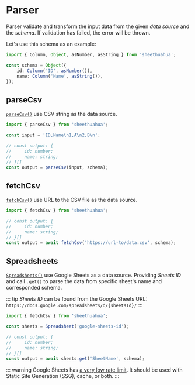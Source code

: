 # Parser

Parser validate and transform the input data from the given _data source_ and the _schema_. If validation has failed, the error will be thrown.

Let's use this schema as an example:

```ts
import { Column, Object, asNumber, asString } from 'sheethuahua';

const schema = Object({
	id: Column('ID', asNumber()),
	name: Column('Name', asString()),
});
```

## parseCsv

[`parseCsv()`](http://localhost:5173/references/functions/parseCsv.html) use CSV string as the data source.

```ts
import { parseCsv } from 'sheethuahua';

const input = 'ID,Name\n1,A\n2,B\n';

// const output: {
//     id: number;
//     name: string;
// }[]
const output = parseCsv(input, schema);
```

## fetchCsv

[`fetchCsv()`](http://localhost:5173/references/functions/fetchCsv.html) use URL to the CSV file as the data source.

```ts
import { fetchCsv } from 'sheethuahua';

// const output: {
//     id: number;
//     name: string;
// }[]
const output = await fetchCsv('https://url-to/data.csv', schema);
```

## Spreadsheets

[`Spreadsheets()`](http://localhost:5173/references/functions/Spreadsheets.html) use Google Sheets as a data source. Providing _Sheets ID_ and call `.get()` to parse the data from specific sheet's name and corresponded schema.

::: tip
_Sheets ID_ can be found from the Google Sheets URL: `https://docs.google.com/spreadsheets/d/{sheetsId}/`
:::

```ts
import { fetchCsv } from 'sheethuahua';

const sheets = Spreadsheet('google-sheets-id');

// const output: {
//     id: number;
//     name: string;
// }[]
const output = await sheets.get('SheetName', schema);
```

::: warning
Google Sheets has [a very low rate limit](https://developers.google.com/sheets/api/limits). It should be used with Static Site Generation (SSG), cache, or both.
:::
